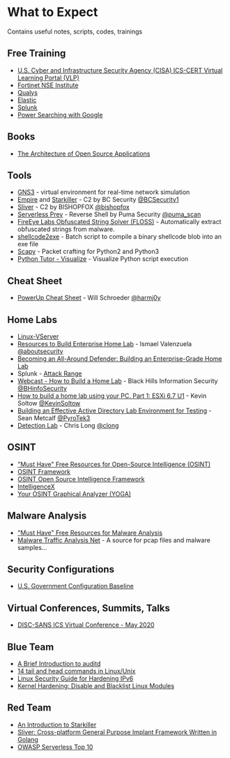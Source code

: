 # What to Expect
Contains useful notes, scripts, codes, trainings

## Free Training
* [U.S. Cyber and Infrastructure Security Agency (CISA) ICS-CERT Virtual Learning Portal (VLP)](https://ics-cert-training.inl.gov/learn)
* [Fortinet NSE Institute](https://training.fortinet.com) 
* [Qualys](https://www.qualys.com/training/)
* [Elastic](https://www.elastic.co/training/free)
* [Splunk](https://www.splunk.com/en_us/training/free-courses/overview.html)
* [Power Searching with Google](https://coursebuilder.withgoogle.com/sample/course)

## Books
* [The Architecture of Open Source Applications](http://aosabook.org/en/index.html)

## Tools
* [GNS3](https://gns3.com/) - virtual environment for real-time network simulation
* [Empire](https://github.com/BC-SECURITY/Empire) and [Starkiller](https://github.com/BC-SECURITY/Starkiller) - C2 by BC Security [@BCSecurity1](https://twitter.com/BCSecurity1)
* [Sliver](https://github.com/BishopFox/sliver) - C2 by BISHOPFOX [@bishopfox](https://twitter.com/bishopfox) 
* [Serverless Prey](https://github.com/pumasecurity/serverless-prey) - Reverse Shell by Puma Security [@puma_scan](https://twitter.com/puma_scan)
* [FireEye Labs Obfuscated String Solver (FLOSS)](https://github.com/fireeye/flare-floss) - Automatically extract obfuscated strings from malware.
* [shellcode2exe](https://github.com/repnz/shellcode2exe) - Batch script to compile a binary shellcode blob into an exe file
* [Scapy](https://scapy.net) - Packet crafting for Python2 and Python3
* [Python Tutor - Visualize](http://www.pythontutor.com/visualize.html#mode=edit) - Visualize Python script execution

## Cheat Sheet
* [PowerUp Cheat Sheet](https://h4ck.co/wp-content/uploads/2017/11/PowerUp.pdf) - Will Schroeder [@harmj0y](https://twitter.com/harmj0y)

## Home Labs
* [Linux-VServer](http://linux-vserver.org/Welcome_to_Linux-VServer.org)
* [Resources to Build Enterprise Home Lab](https://github.com/aboutsecurity/blueteam_homelabs) - Ismael Valenzuela [@aboutsecurity](https://github.com/aboutsecurity)
* [Becoming an All-Around Defender: Building an Enterprise-Grade Home Lab](https://www.sans.org/blog/becoming-an-all-around-defender-building-an-enterprise-grade-home-lab)
* Splunk - [Attack Range](https://github.com/splunk/attack_range)
* [Webcast - How to Build a Home Lab](https://www.blackhillsinfosec.com/webcast-how-to-build-a-home-lab/) - Black Hills Information Security [@BHinfoSecurity](https://twitter.com/BHinfoSecurity)
* [How to build a home lab using your PC. Part 1: ESXi 6.7 U1](https://www.vmwareblog.org/build-home-lab-using-pc-part-1-esxi-6-7-u1/) - Kevin Soltow [@KevinSoltow](https://twitter.com/KevinSoltow/)
* [Building an Effective Active Directory Lab Environment for Testing](https://adsecurity.org/?p=2653) - Sean Metcalf [@PyroTek3](https://twitter.com/PyroTek3)
* [Detection Lab](https://github.com/clong/DetectionLab) - Chris Long [@clong](https://github.com/clong)

## OSINT
* ["Must Have" Free Resources for Open-Source Intelligence (OSINT)](https://www.sans.org/blog/-must-have-free-resources-for-open-source-intelligence-osint-/)
* [OSINT Framework](https://osintframework.com)
* [OSINT Open Source Intelligence Framework](http://osintframework.de)
* [IntelligenceX](https://intelx.io/tools)
* [Your OSINT Graphical Analyzer (YOGA)](https://yoga.osint.ninja/)

## Malware Analysis
* ["Must Have" Free Resources for Malware Analysis](https://www.sans.org/blog/-must-have-free-resources-for-malware-analysis/)
* [Malware Traffic Analysis Net](http://malware-traffic-analysis.net) - A source for pcap files and malware samples...

## Security Configurations
* [U.S. Government Configuration Baseline](https://csrc.nist.gov/Projects/United-States-Government-Configuration-Baseline)

## Virtual Conferences, Summits, Talks
* [DISC-SANS ICS Virtual Conference - May 2020](https://hub.dragos.com/disc-sans-virtual-conference-may-2020)

## Blue Team
* [A Brief Introduction to auditd](https://security.blogoverflow.com/2013/01/a-brief-introduction-to-auditd/)
* [14 tail and head commands in Linux/Unix](https://www.linux.com/training-tutorials/14-tail-and-head-commands-linuxunix/)
* [Linux Security Guide for Hardening IPv6](https://linux-audit.com/linux-security-guide-for-hardening-ipv6/)
* [Kernel Hardening: Disable and Blacklist Linux Modules](https://linux-audit.com/kernel-hardening-disable-and-blacklist-linux-modules/)

## Red Team
* [An Introduction to Starkiller](https://www.bc-security.org/post/an-introduction-to-starkiller/)
* [Sliver: Cross-platform General Purpose Implant Framework Written in Golang](https://know.bishopfox.com/research/sliver)
* [OWASP Serverless Top 10](https://owasp.org/www-project-serverless-top-10/)
